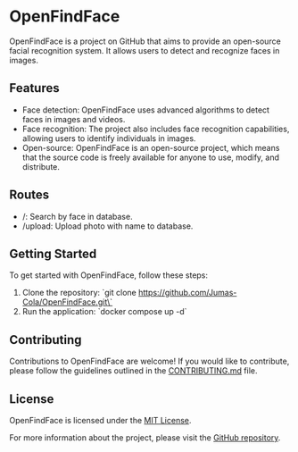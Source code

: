# OpenFindFace

OpenFindFace is a project on GitHub that aims to provide an open-source facial recognition system. It allows users to detect and recognize faces in images.

## Features
- Face detection: OpenFindFace uses advanced algorithms to detect faces in images and videos.
- Face recognition: The project also includes face recognition capabilities, allowing users to identify individuals in images.
- Open-source: OpenFindFace is an open-source project, which means that the source code is freely available for anyone to use, modify, and distribute.

## Routes

- /: Search by face in database.
- /upload: Upload photo with name to database.

## Getting Started
To get started with OpenFindFace, follow these steps:  
1. Clone the repository: \`git clone https://github.com/Jumas-Cola/OpenFindFace.git\`  
2. Run the application: \`docker compose up -d\`

## Contributing
Contributions to OpenFindFace are welcome! If you would like to contribute, please follow the guidelines outlined in the [CONTRIBUTING.md](https://github.com/Jumas-Cola/OpenFindFace/blob/main/CONTRIBUTING.md) file.

## License
OpenFindFace is licensed under the [MIT License](https://github.com/Jumas-Cola/OpenFindFace/blob/main/LICENSE).

For more information about the project, please visit the [GitHub repository](https://github.com/Jumas-Cola/OpenFindFace).
